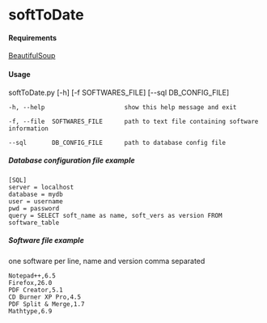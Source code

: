 # softToDate
#### Requirements
[BeautifulSoup](http://www.crummy.com/software/BeautifulSoup/)

#### Usage
softToDate.py [-h] [-f SOFTWARES_FILE] [--sql DB_CONFIG_FILE]

	-h, --help            			show this help message and exit

	-f, --file	SOFTWARES_FILE 		path to text file containing software information

	--sql 		DB_CONFIG_FILE		path to database config file

##### Database configuration file example
	[SQL]
	server = localhost
	database = mydb
	user = username
	pwd = password
	query = SELECT soft_name as name, soft_vers as version FROM software_table

##### Software file example
one software per line, name and version comma separated

	Notepad++,6.5
	Firefox,26.0
	PDF Creator,5.1
	CD Burner XP Pro,4.5
	PDF Split & Merge,1.7
	Mathtype,6.9